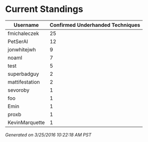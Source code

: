 # Current Standings
| Username       | Confirmed Underhanded Techniques |
|----------------|----------------------------------|
| fmichaleczek   | 25                               |
| PetSerAl       | 12                               |
| jonwhitejwh    | 9                                |
| noaml          | 7                                |
| test           | 5                                |
| superbadguy    | 2                                |
| mattifestation | 2                                |
| sevoroby       | 1                                |
| foo            | 1                                |
| Emin           | 1                                |
| proxb          | 1                                |
| KevinMarquette | 1                                |


*Generated on 3/25/2016 10:22:18 AM PST*
